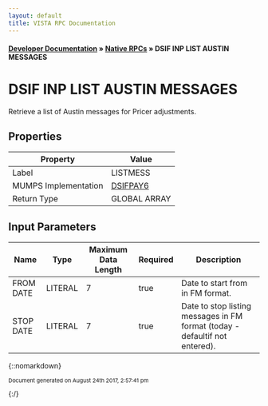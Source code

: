 ```yaml
---
layout: default
title: VISTA RPC Documentation
---
```


#### [Developer Documentation](../index) &#187; [Native RPCs](TableOfContents) &#187; DSIF INP LIST AUSTIN MESSAGES<br/>
# DSIF INP LIST AUSTIN MESSAGES

Retrieve a list of Austin messages for Pricer adjustments.

## Properties

Property | Value
--- | ---
Label | LISTMESS
MUMPS Implementation | [DSIFPAY6](http://code.osehra.org/dox/Routine_DSIFPAY6_source.html)
Return Type | GLOBAL ARRAY


## Input Parameters

Name | Type | Maximum Data Length | Required | Description
--- | --- | --- | --- | ---
FROM DATE | LITERAL | 7 | true | Date to start from in FM format.
STOP DATE | LITERAL | 7 | true | Date to stop listing messages in FM format (today - defaultif not entered).



{::nomarkdown} <br/><p style="font-size: 11px">Document generated on August 24th 2017, 2:57:41 pm</p>{:/}
